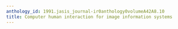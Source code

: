 ```yaml
---
anthology_id: 1991.jasis_journal-ir0anthology0volumeA42A8.10
title: Computer human interaction for image information systems
---
```

